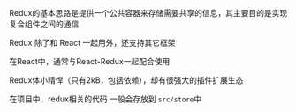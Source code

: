 Redux的基本思路是提供一个公共容器来存储需要共享的信息，其主要目的是实现复合组件之间的通信

Redux 除了和 React 一起用外，还支持其它框架

在React中，通常与React-Redux一起配合使用

Redux体小精悍（只有2kB，包括依赖），却有很强大的插件扩展生态



在项目中，redux相关的代码  一般会存放到 `src/store`中
